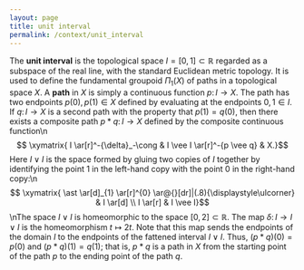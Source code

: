 ```yaml
---
layout: page
title: unit interval
permalink: /context/unit_interval
---
```

The **unit interval** is the topological space $I = [0,1] \subset \mathbb{R}$ regarded as a subspace of the real line, with the standard Euclidean metric topology. It is used to define the fundamental groupoid $\Pi_1(X)$ of paths in a topological space $X$. A **path** in $X$ is simply a continuous function $p \colon I \to X$. The path has two endpoints $p(0), p(1)\in X$ defined by evaluating at the endpoints $0,1 \in I$. If $q \colon I \to X$ is a second path with the property that $p(1)=q(0)$, then there exists a composite path $p \ast q \colon I \to X$ defined by the composite continuous function\n$$ \xymatrix{ I \ar[r]^-{\delta}_-\cong & I \vee I \ar[r]^-{p \vee q} & X.}$$ Here $I \vee I$ is the space formed by gluing two copies of $I$ together by identifying the point $1$ in the left-hand copy with the point $0$ in the right-hand copy:\n$$ \xymatrix{ \ast \ar[d]_{1} \ar[r]^{0} \ar@{}[dr]|(.8){\displaystyle\ulcorner} & I \ar[d] \\ I \ar[r] & I \vee I}$$\nThe space $I \vee I$ is homeomorphic to the space $[0,2] \subset \mathbb{R}$. The map $\delta \colon I \to I \vee I$ is the homeomorphism $t \mapsto 2t$. Note that this map sends the endpoints of the domain $I$ to the endpoints of the fattened interval $I \vee I$. Thus, $(p \ast q)(0) = p(0)$ and $(p \ast q)(1) = q(1)$; that is, $p \ast q$ is a path in $X$ from the starting point of the path $p$ to the ending point of the path $q$.
